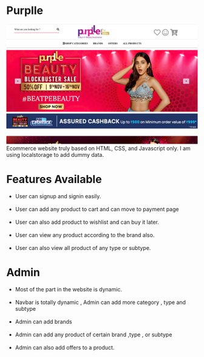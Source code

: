 # Purplle
<img  width="600" src="./image/purplle.png"/>
Ecommerce website truly based on HTML, CSS, and Javascript only.
I am using localstorage to add dummy data.

# Features Available
<ul>
<li>User can signup and signin easily.</li><br>
<li>User can add any product to cart and can move to payment page</li><br>
<li>User can also add product to wishlist and can buy it later.</li><br>
<li>User can view any product according to the brand also.</li><br>
<li>User can also view all product of any type or subtype.</li>
</ul>

# Admin
<ul>
<li>Most of the part in the website is dynamic.</li><br/>
<li>Navbar is totally dynamic , Admin can add more category , type and subtype</li><br/>
<li>Admin can add brands</li><br/>
<li>Admin can add any product of certain brand ,type , or subtype</li><br/>
<li>Admin can also add offers to a product.</li><br/>
</ul>
